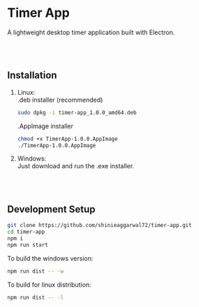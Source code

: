 # Timer App
A lightweight desktop timer application built with Electron.

<br>
<br>

## Installation
1. Linux: <br>
   .deb installer (recommended)
   ```bash
   sudo dpkg -i timer-app_1.0.0_amd64.deb
   ```

   .AppImage installer
   ```bash
   chmod +x TimerApp-1.0.0.AppImage
   ./TimerApp-1.0.0.AppImage
   ```

2. Windows:<br>
   Just download and run the .exe installer.
   
<br>
<br>

## Development Setup
```bash
git clone https://github.com/shinieaggarwal72/timer-app.git
cd timer-app
npm i
npm run start
```
To build the windows version:
```bash
npm run dist -- -w
```
To build for linux distribution:
```bash
npm run dist -- -l
```


